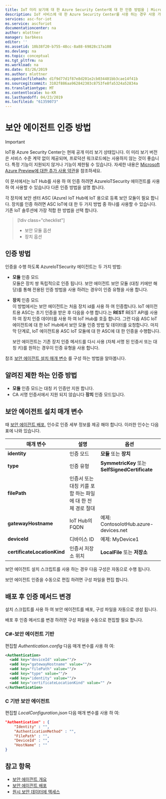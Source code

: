 ```yaml
---
title: IoT 미리 보기에 대 한 Azure Security Center에 대 한 인증 방법을 | Microsoft Docs
description: IoT 서비스에 대 한 Azure Security Center를 사용 하는 경우 사용 가능한 다른 인증 방법에 알아봅니다.
services: asc-for-iot
ms.service: ascforiot
documentationcenter: na
author: mlottner
manager: barbkess
editor: ''
ms.assetid: 10b38f20-b755-48cc-8a88-69828c17a108
ms.devlang: na
ms.topic: conceptual
ms.tgt_pltfrm: na
ms.workload: na
ms.date: 03/26/2019
ms.author: mlottner
ms.openlocfilehash: d1f9d77d1f87e8d201e2cb034401bb3cae14f41b
ms.sourcegitcommit: 3102f886aa962842303c8753fe8fa5324a52834a
ms.translationtype: MT
ms.contentlocale: ko-KR
ms.lasthandoff: 04/23/2019
ms.locfileid: "61359073"
---
```

# <a name="security-agent-authentication-methods"></a>보안 에이전트 인증 방법 

> [!IMPORTANT]
> IoT용 Azure Security Center는 현재 공개 미리 보기 상태입니다.
> 이 미리 보기 버전은 서비스 수준 계약 없이 제공되며, 프로덕션 워크로드에는 사용하지 않는 것이 좋습니다. 특정 기능이 지원되지 않거나 기능이 제한될 수 있습니다. 자세한 내용은 [Microsoft Azure Preview에 대한 추가 사용 약관](https://azure.microsoft.com/support/legal/preview-supplemental-terms/)을 참조하세요.

이 문서에서는 IoT Hub를 사용 하 여 인증 하려면 AzureIoTSecurity 에이전트를 사용 하 여 사용할 수 있습니다 다른 인증 방법을 설명 합니다.

각 장치에 보안 센터 ASC (Azure) IoT Hub에 IoT 용으로 등록 보안 모듈이 필요 합니다. 장치를 인증 하려면 ASC IoT에 대 한 두 가지 방법 중 하나를 사용할 수 있습니다. 기존 IoT 솔루션에 가장 적합 한 방법을 선택 합니다. 

> [!div class="checklist"]
> * 보안 모듈 옵션
> * 장치 옵션

## <a name="authentication-methods"></a>인증 방법

인증을 수행 하도록 AzureIoTSecurity 에이전트는 두 가지 방법:

 - **모듈** 인증 모드<br>
   모듈은 장치 쌍 독립적으로 인증 됩니다.
   보안 에이전트 보안 모듈 (대칭 키에만 해당)를 통해 전용된 인증 방법을 사용 하려는 경우이 인증 유형을 사용 합니다.
        
 - **장치** 인증 모드<br>
    이 방법에서는 보안 에이전트는 처음 장치 id를 사용 하 여 인증합니다. IoT 에이전트용 ASC는 초기 인증을 받은 후 다음을 수행 합니다.는 **REST** REST API를 사용 하 여 장치 인증 데이터를 사용 하 여 IoT Hub를 호출 합니다. 그런 다음 ASC IoT 에이전트에 대 한 IoT Hub에서 보안 모듈 인증 방법 및 데이터를 요청합니다. 마지막 단계로, IoT 에이전트용 ASC IoT 모듈에 대 한 ASC에 대 한 인증을 수행합니다.
    
    보안 에이전트는 기존 장치 인증 메서드를 다시 사용 (자체 서명 된 인증서 또는 대칭 키)를 원하는 경우이 인증 유형을 사용 합니다. 

참조 [보안 에이전트 설치 매개 변수](#security-agent-installation-parameters) 를 구성 하는 방법을 알아봅니다.
                                
## <a name="authentication-methods-known-limitations"></a>알려진 제한 하는 인증 방법

- **모듈** 인증 모드는 대칭 키 인증만 지원 합니다.
- CA 서명 인증서에서 지원 되지 않습니다 **장치** 인증 모드입니다.  

## <a name="security-agent-installation-parameters"></a>보안 에이전트 설치 매개 변수

때 [보안 에이전트 배포](how-to-deploy-agent.md), 인수로 인증 세부 정보를 제공 해야 합니다.
이러한 인수는 다음 표에 나와 있습니다.


|매개 변수|설명|옵션|
|---------|---------------|---------------|
|**identity**|인증 모드| **모듈** 또는 **장치**|
|**type**|인증 유형|**SymmetricKey** 또는 **SelfSignedCertificate**|
|**filePath**|인증서 또는 대칭 키를 포함 하는 파일에 대 한 전체 경로 절대| |
|**gatewayHostname**|IoT Hub의 FQDN|예제: ContosoIotHub.azure-devices.net|
|**deviceId**|디바이스 ID|예제: MyDevice1|
|**certificateLocationKind**|인증서 저장소 위치|**LocalFile** 또는 **저장소**|


보안 에이전트 설치 스크립트를 사용 하는 경우 다음 구성은 자동으로 수행 됩니다.

보안 에이전트 인증을 수동으로 편집 하려면 구성 파일을 편집 합니다. 

## <a name="change-authentication-method-after-deployment"></a>배포 후 인증 메서드 변경

설치 스크립트를 사용 하 여 보안 에이전트를 배포, 구성 파일을 자동으로 생성 됩니다.

배포 후 인증 메서드를 변경 하려면 구성 파일을 수동으로 편집할 필요 합니다.


### <a name="c-based-security-agent"></a>C#-보안 에이전트 기반

편집할 _Authentication.config_ 다음 매개 변수를 사용 하 여:

```xml
<Authentication>
  <add key="deviceId" value=""/>
  <add key="gatewayHostname" value=""/>
  <add key="filePath" value=""/>
  <add key="type" value=""/>
  <add key="identity" value=""/>
  <add key="certificateLocationKind" value="" />
</Authentication>
```

### <a name="c-based-security-agent"></a>C 기반 보안 에이전트

편집할 _LocalConfiguration.json_ 다음 매개 변수를 사용 하 여:

```json
"Authentication" : {
    "Identity" : "",
    "AuthenticationMethod" : "",
    "FilePath" : "",
    "DeviceId" : "",
    "HostName" : ""
}
```

## <a name="see-also"></a>참고 항목
- [보안 에이전트 개요](security-agent-architecture.md)
- [보안 에이전트 배포](how-to-deploy-agent.md)
- [원시 보안 데이터에 액세스](how-to-security-data-access.md)
